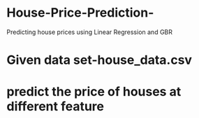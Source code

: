 # House-Price-Prediction-
Predicting house prices using Linear Regression and GBR
# Given data set-house_data.csv
# predict the price of houses at different feature 
